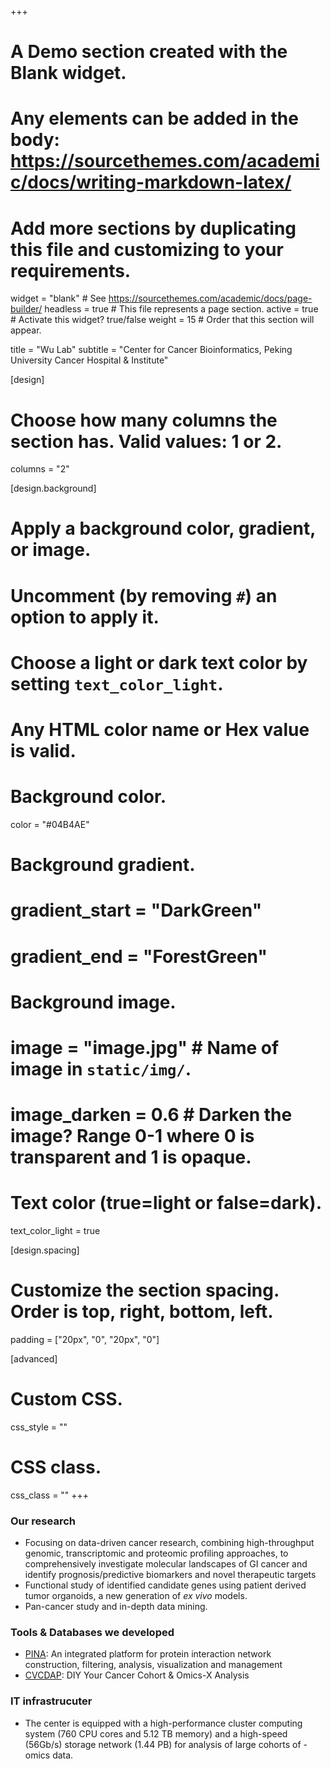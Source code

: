 +++
# A Demo section created with the Blank widget.
# Any elements can be added in the body: https://sourcethemes.com/academic/docs/writing-markdown-latex/
# Add more sections by duplicating this file and customizing to your requirements.

widget = "blank"  # See https://sourcethemes.com/academic/docs/page-builder/
headless = true  # This file represents a page section.
active = true  # Activate this widget? true/false
weight = 15  # Order that this section will appear.

title = "Wu Lab"
subtitle = "Center for Cancer Bioinformatics, Peking University Cancer Hospital & Institute"

[design]
  # Choose how many columns the section has. Valid values: 1 or 2.
  columns = "2"

[design.background]
  # Apply a background color, gradient, or image.
  #   Uncomment (by removing `#`) an option to apply it.
  #   Choose a light or dark text color by setting `text_color_light`.
  #   Any HTML color name or Hex value is valid.

  # Background color.
  color = "#04B4AE"

  # Background gradient.
  # gradient_start = "DarkGreen"
  # gradient_end = "ForestGreen"

  # Background image.
  # image = "image.jpg"  # Name of image in `static/img/`.
  # image_darken = 0.6  # Darken the image? Range 0-1 where 0 is transparent and 1 is opaque.

  # Text color (true=light or false=dark).
  text_color_light = true

[design.spacing]
  # Customize the section spacing. Order is top, right, bottom, left.
  padding = ["20px", "0", "20px", "0"]

[advanced]
 # Custom CSS. 
 css_style = ""

 # CSS class.
 css_class = ""
+++

### Our research

- Focusing on data-driven cancer research, combining high-throughput genomic, transcriptomic and proteomic profiling approaches, to comprehensively investigate molecular landscapes of GI cancer and identify prognosis/predictive biomarkers and novel therapeutic targets
- Functional study of identified candidate genes using patient derived tumor organoids, a new generation of *ex vivo* models.
- Pan-cancer study and in-depth data mining.



### Tools & Databases we developed

- [PINA](http://omics.bjcancer.org/pina): An integrated platform for protein interaction network construction, filtering, analysis, visualization and management
- [CVCDAP](http://omics.bjcancer.org/cvcdap): DIY Your Cancer Cohort & Omics-X Analysis



### IT infrastrucuter

- The center is equipped with a high-performance cluster computing system (760 CPU cores and 5.12 TB memory) and a high-speed (56Gb/s) storage network (1.44 PB) for analysis of large cohorts of -omics data.